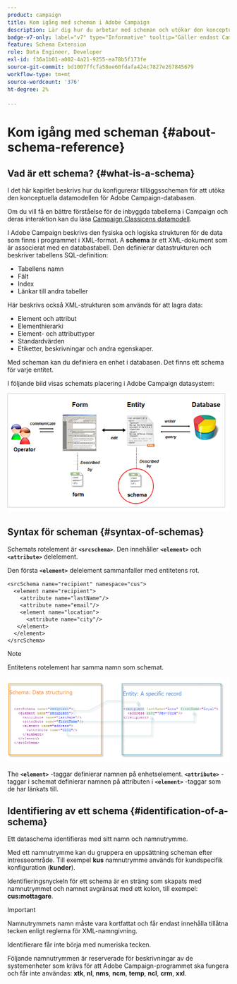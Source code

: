 ```yaml
---
product: campaign
title: Kom igång med scheman i Adobe Campaign
description: Lär dig hur du arbetar med scheman och utökar den konceptuella datamodellen i Adobe Campaign-databasen
badge-v7-only: label="v7" type="Informative" tooltip="Gäller endast Campaign Classic v7"
feature: Schema Extension
role: Data Engineer, Developer
exl-id: f36a1b01-a002-4a21-9255-ea78b5f173fe
source-git-commit: bd1007ffcfa58ee60fdafa424c7827e267845679
workflow-type: tm+mt
source-wordcount: '376'
ht-degree: 2%

---
```


# Kom igång med scheman {#about-schema-reference}

## Vad är ett schema? {#what-is-a-schema}

I det här kapitlet beskrivs hur du konfigurerar tilläggsscheman för att utöka den konceptuella datamodellen för Adobe Campaign-databasen.

Om du vill få en bättre förståelse för de inbyggda tabellerna i Campaign och deras interaktion kan du läsa [Campaign Classicens datamodell](about-data-model.md).

I Adobe Campaign beskrivs den fysiska och logiska strukturen för de data som finns i programmet i XML-format. A **schema** är ett XML-dokument som är associerat med en databastabell. Den definierar datastrukturen och beskriver tabellens SQL-definition:

* Tabellens namn
* Fält
* Index
* Länkar till andra tabeller

Här beskrivs också XML-strukturen som används för att lagra data:

* Element och attribut
* Elementhierarki
* Element- och attributtyper
* Standardvärden
* Etiketter, beskrivningar och andra egenskaper.

Med scheman kan du definiera en enhet i databasen. Det finns ett schema för varje entitet.

I följande bild visas schemats placering i Adobe Campaign datasystem:

![](assets/reference_schema_intro.png)

## Syntax för scheman {#syntax-of-schemas}

Schemats rotelement är **`<srcschema>`**. Den innehåller **`<element>`** och **`<attribute>`** delelement.

Den första **`<element>`** delelement sammanfaller med entitetens rot.

```
<srcSchema name="recipient" namespace="cus">
  <element name="recipient">  
    <attribute name="lastName"/>
    <attribute name="email"/>
    <element name="location">
      <attribute name="city"/>
   </element>
  </element>
</srcSchema>
```

>[!NOTE]
>
>Entitetens rotelement har samma namn som schemat.

![](assets/s_ncs_configuration_schema_and_entity.png)

The **`<element>`** -taggar definierar namnen på enhetselement. **`<attribute>`** -taggar i schemat definierar namnen på attributen i **`<element>`** -taggar som de har länkats till.

## Identifiering av ett schema {#identification-of-a-schema}

Ett dataschema identifieras med sitt namn och namnutrymme.

Med ett namnutrymme kan du gruppera en uppsättning scheman efter intresseområde. Till exempel **kus** namnutrymme används för kundspecifik konfiguration (**kunder**).

Identifieringsnyckeln för ett schema är en sträng som skapats med namnutrymmet och namnet avgränsat med ett kolon, till exempel: **cus:mottagare**.

>[!IMPORTANT]
>
>Namnutrymmets namn måste vara kortfattat och får endast innehålla tillåtna tecken enligt reglerna för XML-namngivning.
>
>Identifierare får inte börja med numeriska tecken.
>
>Följande namnutrymmen är reserverade för beskrivningar av de systemenheter som krävs för att Adobe Campaign-programmet ska fungera och får inte användas: **xtk**, **nl**, **nms**, **ncm**, **temp**, **ncl**, **crm**, **xxl**.


